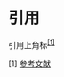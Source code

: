 # 引用

引用上角标<sup><a href="#ref1">[1]</a></sup>

<span name="ref1">[1]  [参考文献]()</span>























































